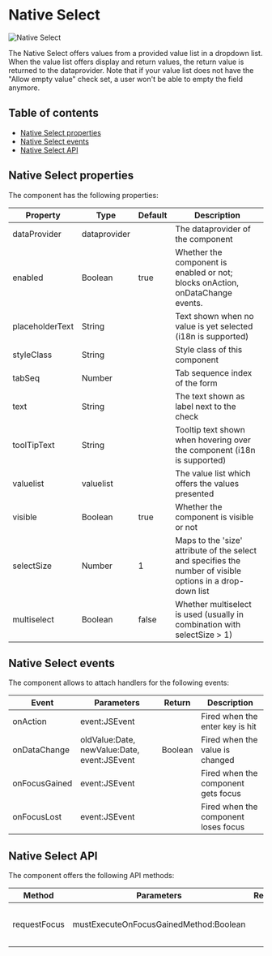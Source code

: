 # Native Select

![Native Select](https://github.com/Servoy/bootstrapcomponents/wiki/images/combobox.png)

The Native Select offers values from a provided value list in a dropdown list. When the value list offers display and return values, the return value is returned to the dataprovider. Note that if your value list does not have the "Allow empty value" check set, a user won't be able to empty the field anymore.

## Table of contents

* [Native Select properties](Native-Select.md#native-select-properties)
* [Native Select events](Native-Select.md#native-select-events)
* [Native Select API](Native-Select.md#native-select-api)

## Native Select properties

The component has the following properties:

| Property        | Type         | Default | Description                                                                                                |
| --------------- | ------------ | ------- | ---------------------------------------------------------------------------------------------------------- |
| dataProvider    | dataprovider |         | The dataprovider of the component                                                                          |
| enabled         | Boolean      | true    | Whether the component is enabled or not; blocks onAction, onDataChange events.                             |
| placeholderText | String       |         | Text shown when no value is yet selected (i18n is supported)                                               |
| styleClass      | String       |         | Style class of this component                                                                              |
| tabSeq          | Number       |         | Tab sequence index of the form                                                                             |
| text            | String       |         | The text shown as label next to the check                                                                  |
| toolTipText     | String       |         | Tooltip text shown when hovering over the component (i18n is supported)                                    |
| valuelist       | valuelist    |         | The value list which offers the values presented                                                           |
| visible         | Boolean      | true    | Whether the component is visible or not                                                                    |
| selectSize      | Number       | 1       | Maps to the 'size' attribute of the select and specifies the number of visible options in a drop-down list |
| multiselect     | Boolean      | false   | Whether multiselect is used (usually in combination with selectSize > 1)                                   |

## Native Select events

The component allows to attach handlers for the following events:

| Event         | Parameters                                  | Return  | Description                          |
| ------------- | ------------------------------------------- | ------- | ------------------------------------ |
| onAction      | event:JSEvent                               |         | Fired when the enter key is hit      |
| onDataChange  | oldValue:Date, newValue:Date, event:JSEvent | Boolean | Fired when the value is changed      |
| onFocusGained | event:JSEvent                               |         | Fired when the component gets focus  |
| onFocusLost   | event:JSEvent                               |         | Fired when the component loses focus |

## Native Select API

The component offers the following API methods:

| Method       | Parameters                             | Return | Description                       |
| ------------ | -------------------------------------- | ------ | --------------------------------- |
| requestFocus | mustExecuteOnFocusGainedMethod:Boolean |        | Sets the focus to this component. |

